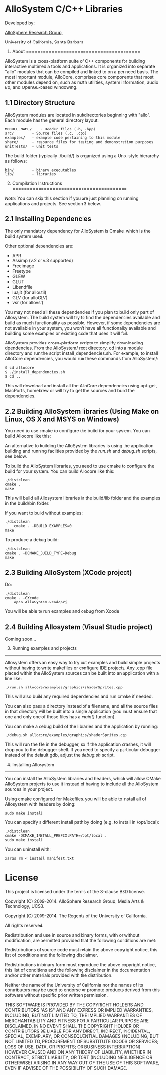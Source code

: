 # AlloSystem C/C++ Libraries

Developed by:

[AlloSphere Research Group,](http://www.allosphere.ucsb.edu/)

University of California, Santa Barbara


1. About
========================================

AlloSystem is a cross-platform suite of C++ components for building interactive multimedia tools and applications. It is organized into separate "allo" modules that can be compiled and linked to on a per need basis. The most important module, AlloCore, comprises core components that most other modules depend on, such as math utilities, system information, audio i/o, and OpenGL-based windowing.


1.1 Directory Structure
----------------------------------------

AlloSystem modules are located in subdirectories beginning with "allo". Each module has the general directory layout:

	MODULE_NAME/	- Header files (.h, .hpp)
	src/		- Source files (.c, .cpp)
	examples/	- example code pertaining to this module
	share/		- resource files for testing and demonstration purposes
	unitTests/	- unit tests

The build folder (typically ./build/) is organized using a Unix-style hierarchy as follows:

	bin/		- binary executables
	lib/		- libraries



2. Compilation Instructions
========================================

*Note:* You can skip this section if you are just planning on running applications and projects. See section 3 below.

2.1 Installing Dependencies
----------------------------------------
The only mandatory dependency for AlloSystem is Cmake, which is the build system used.

Other optional dependencies are:
 * APR
 * Assimp (v.2 or v.3 supported)
 * Freeimage
 * Freetype
 * GLEW
 * GLUT
 * Libsndfile
 * luajit (for alloutil)
 * GLV (for alloGLV)
 * vsr (for allovsr)

You may not need all these dependencies if you plan to build only part of Allosystem. The build system will try to find the dependencies available and build as much functionality as possible. However, if some dependencies are not available in your system, you won't have all functionality available and building some examples or existing code that uses it will fail.

AlloSystem provides cross-platform scripts to simplify downloading dpendencies. From the AlloSystem/ root directory, cd into a module directory and run the script install_dependencies.sh. For example, to install AlloCore dependencies, you would run these commands from AlloSystem/:

	$ cd allocore
	$ ./install_dependencies.sh
	$ cd ..

This will download and install all the AlloCore dependencies using apt-get, MacPorts, homebrew or will try to get the sources and build the dependencies.


2.2 Building AlloSystem libraries (Using Make on Linux, OS X and MSYS on Windows)
----------------------------------------

You need to use cmake to configure the build for your system. You can build Allocore like this:

An alternative to building the AlloSystem libraries is using the application building and running facilties provided by the *run.sh* and *debug.sh* scripts, see below.

To build the AlloSystem libraries, you need to use cmake to configure the build for your system. You can build Allocore like this:

	./distclean
	cmake .
	make

This will build all Allosystem libraries in the build/lib folder and the examples in the build/bin folder.

If you want to build without examples:

	./distclean
        cmake . -DBUILD_EXAMPLES=0
	make

To produce a debug build:

	./distclean
	cmake . -DCMAKE_BUILD_TYPE=Debug
	make

2.3 Building AlloSystem (XCode project)
----------------------------------------

Do:

	./distclean
	cmake . -GXcode
        open AlloSystem.xcodeprj

You will be able to run examples and debug from Xcode

2.4 Building Allosystem (Visual Studio project)
----------------------------------------

Coming soon...

3. Running examples and projects
------

Allosystem offers an easy way to try out examples and build simple projects without having to write makefiles or configure IDE projects. Any .cpp file placed within the AlloSystem sources can be built into an application with a line like:

    ./run.sh allocore/examples/graphics/shaderSprites.cpp

This will also build any required dependencies and run cmake if needed.

You can also pass a directory instead of a filename, and all the source files in that directory will be built into a single application (you must ensure that one and only one of those files has a *main()* function).

You can make a debug build of the libraries and the application by running:

    ./debug.sh allocore/examples/graphics/shaderSprites.cpp

This will run the file in the debugger, so if the application crashes, it will drop you to the debugger shell. If you need to specify a particular debugger instead of the default gdb, adjust the *debug.sh* script.

4. Installing Allosystem
----------------------------------------

You can install the AlloSystem libraries and headers, which will allow CMake AlloSystem projects to use it instead of having to include all the AlloSystem sources in your project.

Using cmake configured for Makefiles, you will be able to install all of Allosystem with headers by doing:

	sudo make install

You can specify a different install path by doing (e.g. to install in /opt/local):

	./distclean
	cmake -DCMAKE_INSTALL_PREFIX:PATH=/opt/local .
	sudo make install

You can uninstall with:

	xargs rm < install_manifest.txt

License
======
This project is licensed under the terms of the 3-clause BSD license.

Copyright (C) 2009-2014. AlloSphere Research Group, Media Arts & Technology, UCSB.

Copyright (C) 2009-2014. The Regents of the University of California.

All rights reserved.

Redistribution and use in source and binary forms, with or without
modification, are permitted provided that the following conditions are met:

Redistributions of source code must retain the above copyright notice,
this list of conditions and the following disclaimer.

Redistributions in binary form must reproduce the above copyright
notice, this list of conditions and the following disclaimer in the
documentation and/or other materials provided with the distribution.

Neither the name of the University of California nor the names of its
contributors may be used to endorse or promote products derived from
this software without specific prior written permission.

THIS SOFTWARE IS PROVIDED BY THE COPYRIGHT HOLDERS AND CONTRIBUTORS "AS IS"
AND ANY EXPRESS OR IMPLIED WARRANTIES, INCLUDING, BUT NOT LIMITED TO, THE
IMPLIED WARRANTIES OF MERCHANTABILITY AND FITNESS FOR A PARTICULAR PURPOSE
ARE DISCLAIMED. IN NO EVENT SHALL THE COPYRIGHT HOLDER OR CONTRIBUTORS BE
LIABLE FOR ANY DIRECT, INDIRECT, INCIDENTAL, SPECIAL, EXEMPLARY, OR
CONSEQUENTIAL DAMAGES (INCLUDING, BUT NOT LIMITED TO, PROCUREMENT OF
SUBSTITUTE GOODS OR SERVICES; LOSS OF USE, DATA, OR PROFITS; OR BUSINESS
INTERRUPTION) HOWEVER CAUSED AND ON ANY THEORY OF LIABILITY, WHETHER IN
CONTRACT, STRICT LIABILITY, OR TORT (INCLUDING NEGLIGENCE OR OTHERWISE)
ARISING IN ANY WAY OUT OF THE USE OF THIS SOFTWARE, EVEN IF ADVISED OF THE
POSSIBILITY OF SUCH DAMAGE.

